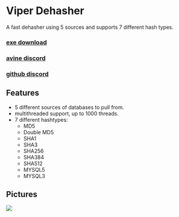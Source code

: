 # Viper Dehasher
A fast dehasher using 5 sources and supports 7 different hash types.
### [exe download](https://github.com/MachineKillin/Dehasher/releases/download/v1/ViperDehasher.exe)
### [avine discord](https://discord.gg/PCYTj7MFSE)
### [github discord](https://discord.com/invite/JcAvQc797r)

## Features
- 5 different sources of databases to pull from.
- multithreaded support, up to 1000 threads.
- 7 different hashtypes:
  - MD5
  - Double MD5
  - SHA1
  - SHA3
  - SHA256
  - SHA384
  - SHA512
  - MYSQL5
  - MYSQL3

## Pictures
![](https://media.discordapp.net/attachments/883003553726214195/1158587305108459542/image.png?ex=651cca03&is=651b7883&hm=888f39c6028a33d8acbe68de60c0ae1d15ab42dc7f73bcc8981b626b7ae88a2d&=&width=754&height=671)
